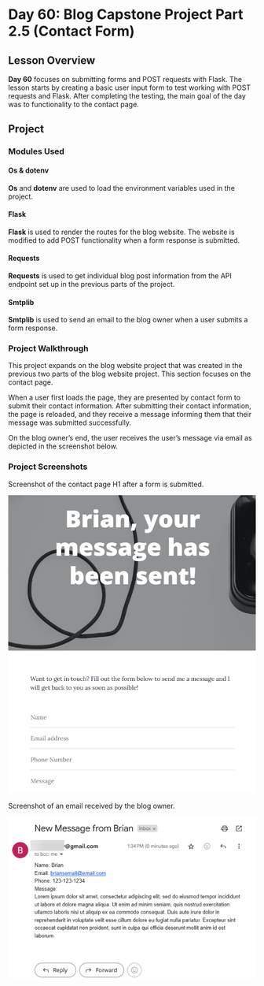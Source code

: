 # Day 60: Blog Capstone Project Part 2.5 (Contact Form)
## Lesson Overview
**Day 60** focuses on submitting forms and POST requests with Flask. The lesson starts by creating a basic user input form to test working with POST requests and Flask. After completing the testing, the main goal of the day was to functionality to the contact page.
## Project
### Modules Used
#### Os & dotenv
**Os** and **dotenv** are used to load the environment variables used in the project.
#### Flask
**Flask** is used to render the routes for the blog website. The website is modified to add POST functionality when a form response is submitted.
#### Requests
**Requests** is used to get individual blog post information from the API endpoint set up in the previous parts of the project.
#### Smtplib
**Smtplib** is used to send an email to the blog owner when a user submits a form response.
### Project Walkthrough
This project expands on the blog website project that was created in the previous two parts of the blog website project. This section focuses on the contact page. 

When a user first loads the page, they are presented by contact form to submit their contact information. After submitting their contact information, the page is reloaded, and they receive a message informing them that their message was submitted successfully.

On the blog owner’s end, the user receives the user’s message via email as depicted in the screenshot below.
### Project Screenshots
Screenshot of the contact page H1 after a form is submitted.

![Updated contact page H1 screenshot](../Images/Day60-SuccessfulSubmission.png)

Screenshot of an email received by the blog owner.

![Email screenshot](../Images/Day60-DeliveredEmail.png)

